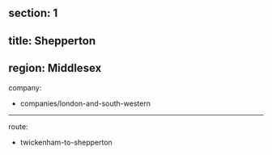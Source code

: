 section: 1
----
title: Shepperton
----
region: Middlesex
----
company:
- companies/london-and-south-western
----
route:
- twickenham-to-shepperton
